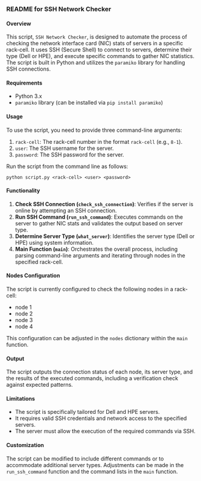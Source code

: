 ### README for SSH Network Checker

#### Overview

This script, `SSH Network Checker`, is designed to automate the process of checking the network interface card (NIC) stats of servers in a specific rack-cell. It uses SSH (Secure Shell) to connect to servers, determine their type (Dell or HPE), and execute specific commands to gather NIC statistics. The script is built in Python and utilizes the `paramiko` library for handling SSH connections.

#### Requirements

-   Python 3.x
-   `paramiko` library (can be installed via `pip install paramiko`)

#### Usage

To use the script, you need to provide three command-line arguments:

1.  `rack-cell`: The rack-cell number in the format `rack-cell` (e.g., `8-1`).
2.  `user`: The SSH username for the server.
3.  `password`: The SSH password for the server.

Run the script from the command line as follows:

`python script.py <rack-cell> <user> <password>` 

#### Functionality

1.  **Check SSH Connection (`check_ssh_connection`)**: Verifies if the server is online by attempting an SSH connection.
2.  **Run SSH Command (`run_ssh_command`)**: Executes commands on the server to gather NIC stats and validates the output based on server type.
3.  **Determine Server Type (`what_server`)**: Identifies the server type (Dell or HPE) using system information.
4.  **Main Function (`main`)**: Orchestrates the overall process, including parsing command-line arguments and iterating through nodes in the specified rack-cell.

#### Nodes Configuration

The script is currently configured to check the following nodes in a rack-cell:

-   node 1
-   node 2
-   node 3
-   node 4

This configuration can be adjusted in the `nodes` dictionary within the `main` function.

#### Output

The script outputs the connection status of each node, its server type, and the results of the executed commands, including a verification check against expected patterns.

#### Limitations

-   The script is specifically tailored for Dell and HPE servers.
-   It requires valid SSH credentials and network access to the specified servers.
-   The server must allow the execution of the required commands via SSH.

#### Customization

The script can be modified to include different commands or to accommodate additional server types. Adjustments can be made in the `run_ssh_command` function and the command lists in the `main` function.
